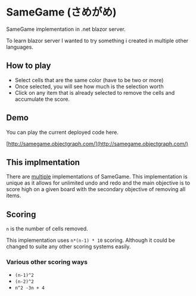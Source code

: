 # SameGame (さめがめ)

SameGame implementation in .net blazor server.

To learn blazor server I wanted to try something i created in multiple other languages. 

## How to play

- Select cells that are the same color (have to be two or more)
- Once selected, you will see how much is the selection worth
- Click on any item that is already selected to remove the cells and accumulate the score.

## Demo
You can play the current deployed code here.

[http://samegame.objectgraph.com/](http://samegame.objectgraph.com/)

## This implmentation

There are [multiple](https://en.wikipedia.org/wiki/SameGame) implementations of SameGame. This implementation is unique as it allows for unlimited undo and redo and the main objective is to score high on a given board with the secondary objective of removing all items.


## Scoring

`n` is the number of cells removed.

This implementation uses `n*(n-1) * 10` scoring. Although it could be changed to suite any other scoring systems easily.

### Various other scoring ways

- `(n-1)^2`
- `(n-2)^2`
- `n^2 -3n + 4` 
